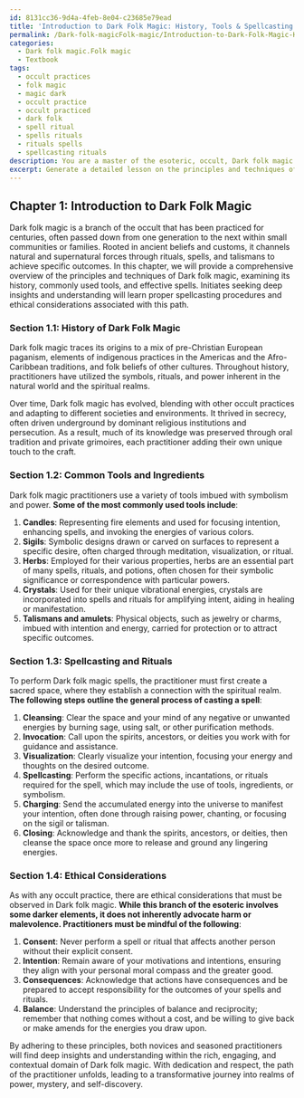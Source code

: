 ```yaml
---
id: 8131cc36-9d4a-4feb-8e04-c23685e79ead
title: 'Introduction to Dark Folk Magic: History, Tools & Spellcasting Ethics'
permalink: /Dark-folk-magicFolk-magic/Introduction-to-Dark-Folk-Magic-History-Tools-Spellcasting-Ethics/
categories:
  - Dark folk magic.Folk magic
  - Textbook
tags:
  - occult practices
  - folk magic
  - magic dark
  - occult practice
  - occult practiced
  - dark folk
  - spell ritual
  - spells rituals
  - rituals spells
  - spellcasting rituals
description: You are a master of the esoteric, occult, Dark folk magic.Folk magic and education, you have written many textbooks on the subject in ways that provide students with rich and deep understanding of the subject. You are being asked to write textbook-like sections on a topic and you do it with full context, explainability, and reliability in accuracy to the true facts of the topic at hand, in a textbook style that a student would easily be able to learn from, in a rich, engaging, and contextual way. Always include relevant context (such as formulas and history), related concepts, and in a way that someone can gain deep insights from.
excerpt: Generate a detailed lesson on the principles and techniques of Dark folk magic, exploring its history, commonly used tools, and effective spells for initiates seeking deep insights and understanding in this branch of the occult. Please provide a comprehensive overview and include instructions for proper spellcasting and ethical considerations associated with Dark folk magic.
---
```

## Chapter 1: Introduction to Dark Folk Magic

Dark folk magic is a branch of the occult that has been practiced for centuries, often passed down from one generation to the next within small communities or families. Rooted in ancient beliefs and customs, it channels natural and supernatural forces through rituals, spells, and talismans to achieve specific outcomes. In this chapter, we will provide a comprehensive overview of the principles and techniques of Dark folk magic, examining its history, commonly used tools, and effective spells. Initiates seeking deep insights and understanding will learn proper spellcasting procedures and ethical considerations associated with this path.

### Section 1.1: History of Dark Folk Magic

Dark folk magic traces its origins to a mix of pre-Christian European paganism, elements of indigenous practices in the Americas and the Afro-Caribbean traditions, and folk beliefs of other cultures. Throughout history, practitioners have utilized the symbols, rituals, and power inherent in the natural world and the spiritual realms.

Over time, Dark folk magic has evolved, blending with other occult practices and adapting to different societies and environments. It thrived in secrecy, often driven underground by dominant religious institutions and persecution. As a result, much of its knowledge was preserved through oral tradition and private grimoires, each practitioner adding their own unique touch to the craft.

### Section 1.2: Common Tools and Ingredients

Dark folk magic practitioners use a variety of tools imbued with symbolism and power. **Some of the most commonly used tools include**:

1. **Candles**: Representing fire elements and used for focusing intention, enhancing spells, and invoking the energies of various colors.
2. **Sigils**:  Symbolic designs drawn or carved on surfaces to represent a specific desire, often charged through meditation, visualization, or ritual.
3. **Herbs**: Employed for their various properties, herbs are an essential part of many spells, rituals, and potions, often chosen for their symbolic significance or correspondence with particular powers.
4. **Crystals**: Used for their unique vibrational energies, crystals are incorporated into spells and rituals for amplifying intent, aiding in healing or manifestation.
5. **Talismans and amulets**: Physical objects, such as jewelry or charms, imbued with intention and energy, carried for protection or to attract specific outcomes.

### Section 1.3: Spellcasting and Rituals

To perform Dark folk magic spells, the practitioner must first create a sacred space, where they establish a connection with the spiritual realm. **The following steps outline the general process of casting a spell**:

1. **Cleansing**: Clear the space and your mind of any negative or unwanted energies by burning sage, using salt, or other purification methods.
2. **Invocation**: Call upon the spirits, ancestors, or deities you work with for guidance and assistance.
3. **Visualization**: Clearly visualize your intention, focusing your energy and thoughts on the desired outcome.
4. **Spellcasting**: Perform the specific actions, incantations, or rituals required for the spell, which may include the use of tools, ingredients, or symbolism.
5. **Charging**: Send the accumulated energy into the universe to manifest your intention, often done through raising power, chanting, or focusing on the sigil or talisman.
6. **Closing**: Acknowledge and thank the spirits, ancestors, or deities, then cleanse the space once more to release and ground any lingering energies.

### Section 1.4: Ethical Considerations

As with any occult practice, there are ethical considerations that must be observed in Dark folk magic. **While this branch of the esoteric involves some darker elements, it does not inherently advocate harm or malevolence. Practitioners must be mindful of the following**:

1. **Consent**: Never perform a spell or ritual that affects another person without their explicit consent.
2. **Intention**: Remain aware of your motivations and intentions, ensuring they align with your personal moral compass and the greater good.
3. **Consequences**: Acknowledge that actions have consequences and be prepared to accept responsibility for the outcomes of your spells and rituals.
4. **Balance**: Understand the principles of balance and reciprocity; remember that nothing comes without a cost, and be willing to give back or make amends for the energies you draw upon.

By adhering to these principles, both novices and seasoned practitioners will find deep insights and understanding within the rich, engaging, and contextual domain of Dark folk magic. With dedication and respect, the path of the practitioner unfolds, leading to a transformative journey into realms of power, mystery, and self-discovery.
